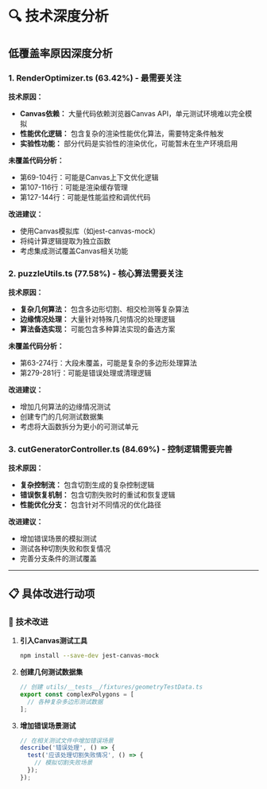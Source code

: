 # 🔍 **技术深度分析**

## **低覆盖率原因深度分析**

### 1. **RenderOptimizer.ts (63.42%) - 最需要关注**

**技术原因：**
- **Canvas依赖：** 大量代码依赖浏览器Canvas API，单元测试环境难以完全模拟
- **性能优化逻辑：** 包含复杂的渲染性能优化算法，需要特定条件触发
- **实验性功能：** 部分代码是实验性的渲染优化，可能暂未在生产环境启用

**未覆盖代码分析：**
- 第69-104行：可能是Canvas上下文优化逻辑
- 第107-116行：可能是渲染缓存管理
- 第127-144行：可能是性能监控和调优代码

**改进建议：**
- 使用Canvas模拟库（如jest-canvas-mock）
- 将纯计算逻辑提取为独立函数
- 考虑集成测试覆盖Canvas相关功能

### 2. **puzzleUtils.ts (77.58%) - 核心算法需要关注**

**技术原因：**
- **复杂几何算法：** 包含多边形切割、相交检测等复杂算法
- **边缘情况处理：** 大量针对特殊几何情况的处理逻辑
- **算法备选实现：** 可能包含多种算法实现的备选方案

**未覆盖代码分析：**
- 第63-274行：大段未覆盖，可能是复杂的多边形处理算法
- 第279-281行：可能是错误处理或清理逻辑

**改进建议：**
- 增加几何算法的边缘情况测试
- 创建专门的几何测试数据集
- 考虑将大函数拆分为更小的可测试单元

### 3. **cutGeneratorController.ts (84.69%) - 控制逻辑需要完善**

**技术原因：**
- **复杂控制流：** 包含切割生成的复杂控制逻辑
- **错误恢复机制：** 包含切割失败时的重试和恢复逻辑
- **性能优化分支：** 包含针对不同情况的优化路径

**改进建议：**
- 增加错误场景的模拟测试
- 测试各种切割失败和恢复情况
- 完善分支条件的测试覆盖

---

## 📋 **具体改进行动项**

### 🔧 **技术改进**

1. **引入Canvas测试工具**
   ```bash
   npm install --save-dev jest-canvas-mock
   ```

2. **创建几何测试数据集**
   ```typescript
   // 创建 utils/__tests__/fixtures/geometryTestData.ts
   export const complexPolygons = [
     // 各种复杂多边形测试数据
   ];
   ```

3. **增加错误场景测试**
   ```typescript
   // 在相关测试文件中增加错误场景
   describe('错误处理', () => {
     test('应该处理切割失败情况', () => {
       // 模拟切割失败场景
     });
   });
   ```